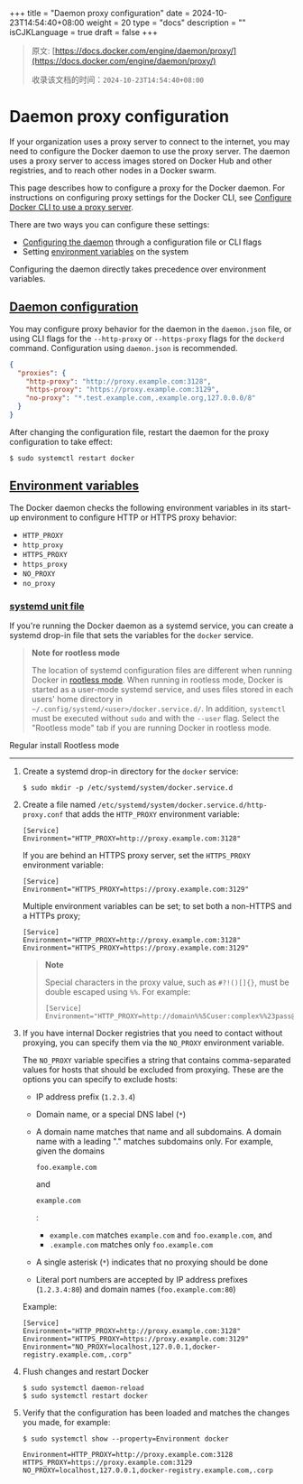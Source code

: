 +++
title = "Daemon proxy configuration"
date = 2024-10-23T14:54:40+08:00
weight = 20
type = "docs"
description = ""
isCJKLanguage = true
draft = false
+++

> 原文: [https://docs.docker.com/engine/daemon/proxy/](https://docs.docker.com/engine/daemon/proxy/)
>
> 收录该文档的时间：`2024-10-23T14:54:40+08:00`

# Daemon proxy configuration



If your organization uses a proxy server to connect to the internet, you may need to configure the Docker daemon to use the proxy server. The daemon uses a proxy server to access images stored on Docker Hub and other registries, and to reach other nodes in a Docker swarm.

This page describes how to configure a proxy for the Docker daemon. For instructions on configuring proxy settings for the Docker CLI, see [Configure Docker CLI to use a proxy server](https://docs.docker.com/engine/cli/proxy/).

There are two ways you can configure these settings:

- [Configuring the daemon](https://docs.docker.com/engine/daemon/proxy/#daemon-configuration) through a configuration file or CLI flags
- Setting [environment variables](https://docs.docker.com/engine/daemon/proxy/#environment-variables) on the system

Configuring the daemon directly takes precedence over environment variables.

## [Daemon configuration](https://docs.docker.com/engine/daemon/proxy/#daemon-configuration)

You may configure proxy behavior for the daemon in the `daemon.json` file, or using CLI flags for the `--http-proxy` or `--https-proxy` flags for the `dockerd` command. Configuration using `daemon.json` is recommended.



```json
{
  "proxies": {
    "http-proxy": "http://proxy.example.com:3128",
    "https-proxy": "https://proxy.example.com:3129",
    "no-proxy": "*.test.example.com,.example.org,127.0.0.0/8"
  }
}
```

After changing the configuration file, restart the daemon for the proxy configuration to take effect:



```console
$ sudo systemctl restart docker
```

## [Environment variables](https://docs.docker.com/engine/daemon/proxy/#environment-variables)

The Docker daemon checks the following environment variables in its start-up environment to configure HTTP or HTTPS proxy behavior:

- `HTTP_PROXY`
- `http_proxy`
- `HTTPS_PROXY`
- `https_proxy`
- `NO_PROXY`
- `no_proxy`

### [systemd unit file](https://docs.docker.com/engine/daemon/proxy/#systemd-unit-file)

If you're running the Docker daemon as a systemd service, you can create a systemd drop-in file that sets the variables for the `docker` service.

> **Note for rootless mode**
>
> The location of systemd configuration files are different when running Docker in [rootless mode](https://docs.docker.com/engine/security/rootless/). When running in rootless mode, Docker is started as a user-mode systemd service, and uses files stored in each users' home directory in `~/.config/systemd/<user>/docker.service.d/`. In addition, `systemctl` must be executed without `sudo` and with the `--user` flag. Select the "Rootless mode" tab if you are running Docker in rootless mode.

Regular install Rootless mode

------

1. Create a systemd drop-in directory for the `docker` service:

   

   ```console
   $ sudo mkdir -p /etc/systemd/system/docker.service.d
   ```

2. Create a file named `/etc/systemd/system/docker.service.d/http-proxy.conf` that adds the `HTTP_PROXY` environment variable:

   

   ```systemd
   [Service]
   Environment="HTTP_PROXY=http://proxy.example.com:3128"
   ```

   If you are behind an HTTPS proxy server, set the `HTTPS_PROXY` environment variable:

   

   ```systemd
   [Service]
   Environment="HTTPS_PROXY=https://proxy.example.com:3129"
   ```

   Multiple environment variables can be set; to set both a non-HTTPS and a HTTPs proxy;

   

   ```systemd
   [Service]
   Environment="HTTP_PROXY=http://proxy.example.com:3128"
   Environment="HTTPS_PROXY=https://proxy.example.com:3129"
   ```

   > **Note**
   >
   > 
   >
   > Special characters in the proxy value, such as `#?!()[]{}`, must be double escaped using `%%`. For example:
   >
   > 
   >
   > ```systemd
   > [Service]
   > Environment="HTTP_PROXY=http://domain%%5Cuser:complex%%23pass@proxy.example.com:3128/"
   > ```

3. If you have internal Docker registries that you need to contact without proxying, you can specify them via the `NO_PROXY` environment variable.

   The `NO_PROXY` variable specifies a string that contains comma-separated values for hosts that should be excluded from proxying. These are the options you can specify to exclude hosts:

   - IP address prefix (`1.2.3.4`)

   - Domain name, or a special DNS label (`*`)

   - A domain name matches that name and all subdomains. A domain name with a leading "." matches subdomains only. For example, given the domains

      

     ```
     foo.example.com
     ```

      

     and

      

     ```
     example.com
     ```

     :

     - `example.com` matches `example.com` and `foo.example.com`, and
     - `.example.com` matches only `foo.example.com`

   - A single asterisk (`*`) indicates that no proxying should be done

   - Literal port numbers are accepted by IP address prefixes (`1.2.3.4:80`) and domain names (`foo.example.com:80`)

   Example:

   

   ```systemd
   [Service]
   Environment="HTTP_PROXY=http://proxy.example.com:3128"
   Environment="HTTPS_PROXY=https://proxy.example.com:3129"
   Environment="NO_PROXY=localhost,127.0.0.1,docker-registry.example.com,.corp"
   ```

4. Flush changes and restart Docker

   

   ```console
   $ sudo systemctl daemon-reload
   $ sudo systemctl restart docker
   ```

5. Verify that the configuration has been loaded and matches the changes you made, for example:

   

   ```console
   $ sudo systemctl show --property=Environment docker
   
   Environment=HTTP_PROXY=http://proxy.example.com:3128 HTTPS_PROXY=https://proxy.example.com:3129 NO_PROXY=localhost,127.0.0.1,docker-registry.example.com,.corp
   ```
